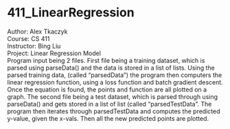 # 411_LinearRegression
Author: Alex Tkaczyk \
Course: CS 411 \
Instructor: Bing Liu \
Project: Linear Regression Model\
Program input being 2 files. First file being a training dataset, which is parsed using parseData() and the data is stored in a list of lists. Using the parsed training data, (called “parsedData”) the program then computers the linear regression function, using a loss function and batch gradient descent. Once the equation is found, the points and function are all plotted on a graph.
The second file being a test dataset, which is parsed through using parseData() and gets stored in a list of list (called “parsedTestData”. The program then iterates through parsedTestData and computes the predicted y-value, given the x-vals. Then all the new predicted points are plotted.
